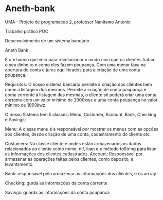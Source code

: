 # Aneth-bank
UMA - Projeto de programacao 2, professor Nanitamo Antonio

Trabalho prático POO

Desenvolvimento de um sistema bancário

Aneth Bank

É um banco que veio para revolucionar o modo com que os clientes tratam o seu dinheiro e como eles fazem poupança.
Com uma menor taxa na abertura de conta e juros equilibrados para a criação de uma conta poupança.

Requisitos:
O nosso sistema bancário permite a criação dos clientes bem como a listagem dos mesmos.
Permite a criação de conta poupança e conta corrente a listagem das mesmas, o cliente só poderá criar uma conta corrente com um valor mínimo de 2000kwz e uma conta poupança no valor mínimo de 1000kwz.

O nosso Sistema tem 5 classes: Menu, Customer, Account, Bank, Checking e Savings;

Menu: A classe menu é a responsável por mostrar os  menus com as opções aos clientes, desde criação de uma conta, cadastramento do cliente etc.

Custumers: Na classe cliente é ondes estão armazenados os dados relacionados ao cliente como nome, nif, iban e o método toString para listar as informações dos clientes cadastrados.
Account: Responsável por armazenar as operações feitas pelos clientes, como deposito, e levantamento.

Bank: responsável pelo armazenar as informações dos clientes, e os arrray.

Checking: gurda as informações da conta corrente

Savings: guarda as informações da conta poupanca
